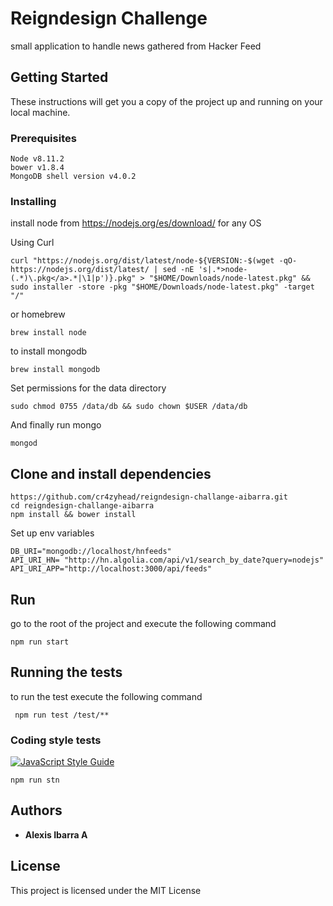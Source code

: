 # Reigndesign Challenge

small application to handle news gathered from Hacker Feed

## Getting Started

These instructions will get you a copy of the project up and running on your local machine.
### Prerequisites
```
Node v8.11.2
bower v1.8.4
MongoDB shell version v4.0.2
```

### Installing

install node from https://nodejs.org/es/download/ for any OS 

Using Curl
```
curl "https://nodejs.org/dist/latest/node-${VERSION:-$(wget -qO- https://nodejs.org/dist/latest/ | sed -nE 's|.*>node-(.*)\.pkg</a>.*|\1|p')}.pkg" > "$HOME/Downloads/node-latest.pkg" && sudo installer -store -pkg "$HOME/Downloads/node-latest.pkg" -target "/"
```

or homebrew

```
brew install node
```

to install mongodb
```
brew install mongodb
```

Set permissions for the data directory
```
sudo chmod 0755 /data/db && sudo chown $USER /data/db
```

And finally run mongo 
```
mongod
```
## Clone and install dependencies 
```
https://github.com/cr4zyhead/reigndesign-challange-aibarra.git
cd reigndesign-challange-aibarra
npm install && bower install
```
Set up env variables
```
DB_URI="mongodb://localhost/hnfeeds"
API_URI_HN= "http://hn.algolia.com/api/v1/search_by_date?query=nodejs"
API_URI_APP="http://localhost:3000/api/feeds"
```

## Run
go to the root of the project and execute the following command
```
npm run start

```
## Running the tests

to run the test  execute the following command

```
 npm run test /test/**

```

### Coding style tests
[![JavaScript Style Guide](https://cdn.rawgit.com/standard/standard/master/badge.svg)](https://github.com/standard/standard)

```
npm run stn
```

## Authors

* **Alexis Ibarra A** 

## License

This project is licensed under the MIT License 
